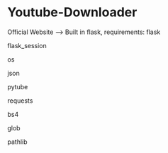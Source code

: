 # Youtube-Downloader

Official Website -->
Built in flask, requirements:
flask

flask_session

os

json

pytube

requests

bs4

glob

pathlib
